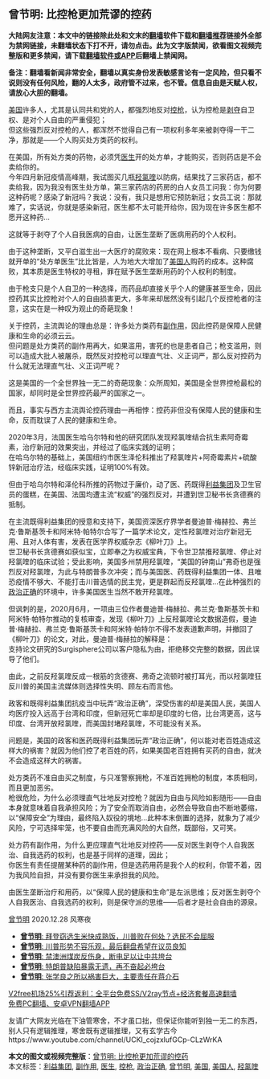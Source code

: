 <h2>曾节明: 比控枪更加荒谬的控药</h2> <p class="notice"><b>大陆网友注意：本文中的链接除此处和文末的<a href="https://github.com/bannedbook/fanqiang" >翻墙</a>软件下载和<a href="https://github.com/killgcd/justmysocks/blob/master/README.md">翻墙推荐</a>链接外全部为禁网链接，未翻墙状态下打不开，请勿点击。此为文字版禁闻，欲看图文视频完整版和更多禁闻，请下载<a href="https://github.com/bannedbook/fanqiang">翻墙软件或APP</a>后翻墙上禁闻网。</p><p>备注：翻墙看新闻非常安全，翻墙以真实身份发表敏感言论有一定风险，但只看不说则没有任何风险，翻的人太多，政府管不过来，也不管。信息自由是天赋人权，请放心大胆的翻墙。</b></p>  <div class="entry"> <p><a href="https://www.bannedbook.org/bnews/tag/%e7%be%8e%e5%9b%bd/" class="st_tag internal_tag" rel="tag" title="标签 美国 下的日志">美国</a>许多人，尤其是认同共和党的人，都强烈地反对<a href="https://www.bannedbook.org/bnews/tag/%E6%8E%A7%E6%9E%AA/" class="st_tag internal_tag" rel="tag" title="标签 控枪 下的日志">控枪</a>，认为控枪是<span class='wp_keywordlink'><a href="https://www.bannedbook.org/forum2/topic21.html" title="《剥夺》 黄建民 著" target="_blank">剥夺</a></span>自卫权、是对个人自由的严重侵犯；<br /> 但这些强烈反对控枪的人，都浑然不觉得自己有一项权利多年来被剥夺得一干二净，那就是——个人购买处方类药的权利。</p> <p>在美国，所有处方类的药物，必须凭<a href="https://www.bannedbook.org/bnews/tag/%e5%8c%bb%e7%94%9f/" class="st_tag internal_tag" rel="tag" title="标签 医生 下的日志">医生</a>开的处方单，才能购买，否则药店是不会卖给你的。<br /> 今年四月新冠疫情高峰期，我试图买几瓶<a href="https://www.bannedbook.org/bnews/tag/%e7%be%9f%e6%b0%af%e5%96%b9/" class="st_tag internal_tag" rel="tag" title="标签 羟氯喹 下的日志">羟氯喹</a>以防病，结果找了三家药店，都不卖给我，因为我没有医生处方单，第三家药店的药房的白人女员工问我：你为何要这种药呢？感染了新冠吗？我说：没有，我只是想用它预防新冠；女员工说：那就难了，实话说，你就是感染新冠，医生都不太可能开给你，因为现在许多医生都不愿开这种药&#8230;</p> <p>这就等于剥夺了个人自我医病的自由，让医生垄断了医病用药的个人权利。</p> <p>由于这种垄断，又平白滋生出一大医疗的腐败来：现在网上根本不看病、只要缴钱就开单的“处方单医生”比比皆是，人为地大大增加了<a href="https://www.bannedbook.org/bnews/tag/%E7%BE%8E%E5%9B%BD%E4%BA%BA/" class="st_tag internal_tag" rel="tag" title="标签 美国人 下的日志">美国人</a>购药的成本。这种腐败，其本质是医生特权的寻租，罪在赋予医生垄断用药的个人权利的制度。</p> <p>由于枪支只是个人自卫的一种选择，而药品却直接关乎个人的健康甚至生命，因此控药其实比控枪对个人的自由损害更大，多年来却居然没有引起几个反控枪者的注意，这实在是一种叹为观止的奇葩现象！</p>  <p>关于控药，主流舆论的理由总是：许多处方类药有<a href="https://www.bannedbook.org/bnews/tag/%E5%89%AF%E4%BD%9C%E7%94%A8/" class="st_tag internal_tag" rel="tag" title="标签 副作用 下的日志">副作用</a>，因此控药是保障人民健康和生命的必须云云。<br /> 但问题是处方类药的副作用再大，如果滥用，害死的也是患者自己；枪支滥用，则可以造成大批人被屠杀，既然反对控枪可以理直气壮、义正词严，那么反对控药为什么就无法理直气壮、义正词严呢？</p> <p>这是美国的一个全世界独一无二的奇葩现象：众所周知，美国是全世界控枪最松的国家，却同时是全世界控药最严的国家之一。</p> <p>而且，事实与西方主流舆论控药理由一再相悖：控药非但没有保障人民的健康和生命，反而耽误了人民的健康和生命。</p> <p>2020年3月，法国医生哈乌尔特和他的研究团队发现羟氯喹结合抗生素阿奇霉素，治疗新冠的效果突出，并经过了临床实践的证明；<br /> 在哈乌尔特的基础上，美国纽约市医生泽伦科推出了羟氯喹片+阿奇霉素片+硫酸锌新冠治疗法，经临床实践，证明100%有效。</p> <p>但由于哈乌尔特和泽伦科所推的药物过于廉价，动了医、药既得<a href="https://www.bannedbook.org/bnews/tag/%e5%88%a9%e7%9b%8a%e9%9b%86%e5%9b%a2/" class="st_tag internal_tag" rel="tag" title="标签 利益集团 下的日志">利益集团</a>及卫生官员的蛋糕，在美国、法国均遭主流“权威”的强烈反对，并遭到世卫秘书长贪德赛的抵制。</p>  <p>在主流既得利益集团的授意和支持下，美国资深医疗界学者曼迪普·梅赫拉、弗兰克·鲁斯基茨卡和阿米特·帕特尔合写了一篇学术论文，定性羟氯喹对治疗新冠无用、且对人体有害，发表在医学界权威杂志《柳叶刀》上。<br /> 世卫秘书长贪德赛如获似宝，立即奉之为权威宝典，下令世卫禁推羟氯喹、停止对羟氯喹的临床试验；受此影响，美国多州禁用羟氯喹，“美国的钟南山”弗奇也是强烈反对羟氯喹，为此与特朗普多次冲突；而与美国医、药既得利益集团一体、且唯恐疫情不够大、不能打击川普选情的民主党，更是群起而反羟氯喹&#8230;在此种强烈的<a href="https://www.bannedbook.org/bnews/tag/%e6%94%bf%e6%b2%bb%e6%ad%a3%e7%a1%ae/" class="st_tag internal_tag" rel="tag" title="标签 政治正确 下的日志">政治正确</a>的环境中，许多美国医生当然不敢开羟氯喹。</p> <p>但讽刺的是，2020月6月，一项由三位作者曼迪普·梅赫拉、弗兰克·鲁斯基茨卡和阿米特·帕特尔推动的复核审查，发现《柳叶刀》上反羟氯喹论文数据造假，曼迪普·梅赫拉、弗兰克·鲁斯基茨卡和阿米特·帕特尔不得不发表道歉声明，并撤回了《柳叶刀》的论文，对此，曼迪普·梅赫拉的解释是：<br /> 支持论文研究的Surgisphere公司以客户隐私为由，拒绝移交完整的数据，因此误导了他们。</p> <p>由此，之前反羟氯喹反成一根筋的贪德赛、弗奇之流顿时被打耳光，而以羟氯喹狂反川普的美国主流媒体则选择性失明、顾左右而言他。</p> <p>政客和既得利益集团抗疫当中玩弄“政治正确”，深受伤害的却是美国人民，美国人均医疗投入远高于台湾和印度，但新冠死亡率却是印度的七倍，比台湾更高，这与印度、台湾开放羟氯喹，而美国封堵羟氯喹，不可能没有关系。</p> <p>问题是，美国的政客和医药既得利益集团玩弄“政治正确”，何以能对老百姓造成这样大的祸害？就因为他们控了老百姓的药，如果美国老百姓拥有买药的自由，就决不会造成这样大的祸害。</p>  <p>处方类药不准自由买之制度，与只准警察拥枪，不准百姓拥枪的制度，本质相同，而且更加恶劣。<br /> 枪很危险，为什么必须理直气壮地反对控枪？就因为自由与风险如影随形——自由本身就意味着自我承担风险；为了安全而取消自由，必然会导致自由不断地萎缩，以“保障安全”为理由，最终陷入奴役的境地&#8230;此种本末倒置的选择，就象为了减少风险，宁可选择牢笼，也不要自由而充满风险的大自然，既鄙俗，又可笑。</p> <p>处方药有副作用，为什么更应理直气壮地反对控药——反对医生剥夺个人自我医治、自我选药的权利，也是基于同样的道理，因此；<br /> 你医生有责任提醒某种药的副作用，但是选药用药是我个人的权利，你管不着，因为我风险自担，并没有要你医生来承担我的风险。</p> <p>由医生垄断治疗和用药，以“保障人民的健康和生命”是左派思维；反对医生剥夺个人自我医治、自我选药的权利，则是保守派的思维——后者才是社会自由的源泉。</p> <p><a href="https://www.bannedbook.org/bnews/tag/%e6%9b%be%e8%8a%82%e6%98%8e/" class="st_tag internal_tag" rel="tag" title="标签 曾节明 下的日志">曾节明</a> 2020.12.28 风寒夜</p> <ul class='op-related-articles' title='相关阅读'> <li><a href='https://www.bannedbook.org/bnews/ssgc/20201229/1456926.html' target='_blank'><b>曾节明</b>: 拜登窃选生米快成熟饭，川普败在何处？选民不会屈服</a></li> <li><a href='https://www.bannedbook.org/bnews/ssgc/20201229/1456884.html' target='_blank'><b>曾节明</b>: 川普形势不容乐观，最后翻盘希望在议员良知</a></li> <li><a href='https://www.bannedbook.org/bnews/ssgc/20201228/1456474.html' target='_blank'><b>曾节明</b>: 禁澳洲煤炭反伤身，断电足以让中共垮台</a></li> <li><a href='https://www.bannedbook.org/bnews/ssgc/20201228/1456260.html' target='_blank'><b>曾节明</b>: 特朗普缺陷暴露无遗，再不奋起必垮台</a></li> <li><a href='https://www.bannedbook.org/bnews/ssgc/20201222/1452855.html' target='_blank'><b>曾节明</b>: 张学良之所以祸害巨大，主要责任在蒋介石</a></li> </ul> <p class="texttj"> <a href="https://github.com/bannedbook/fanqiang/wiki/V2ray%E6%9C%BA%E5%9C%BA" target="_blank">V2free机场25%引荐返利：全平台免费SS/V2ray节点+经济套餐高速翻墙</a><br/> <a href="https://github.com/bannedbook/fanqiang/wiki/%E7%A6%81%E9%97%BB%E7%BD%91%E5%AE%89%E5%8D%93%E7%BF%BB%E5%A2%99%E6%96%B0%E9%97%BBAPP" target="_blank">免费PC翻墙、安卓VPN翻墙APP</a></p><p>友请广大网友光临在下油管寒舍，不才虽口拙，但保证你能听到独一无二的东西，别人只有逻辑推理，寒舍既有逻辑推理，又有玄学古今<br /> https://www.youtube.com/channel/UCKI_cojzxlufGCp-CLzWrKA</p> <a name='sharetosocial'></a>       <div><b>本文的图文或视频完整版</b>：<a href='https://www.bannedbook.org/bnews/comments/20201229/1457025.html'>曾节明: 比控枪更加荒谬的控药</a></div>  </div><!--END ENTRY--> <div class="postfooter"> <div>本文标签：<a href="https://www.bannedbook.org/bnews/tag/%e5%88%a9%e7%9b%8a%e9%9b%86%e5%9b%a2/" rel="tag">利益集团</a>, <a href="https://www.bannedbook.org/bnews/tag/%E5%89%AF%E4%BD%9C%E7%94%A8/" rel="tag">副作用</a>, <a href="https://www.bannedbook.org/bnews/tag/%e5%8c%bb%e7%94%9f/" rel="tag">医生</a>, <a href="https://www.bannedbook.org/bnews/tag/%E6%8E%A7%E6%9E%AA/" rel="tag">控枪</a>, <a href="https://www.bannedbook.org/bnews/tag/%e6%94%bf%e6%b2%bb%e6%ad%a3%e7%a1%ae/" rel="tag">政治正确</a>, <a href="https://www.bannedbook.org/bnews/tag/%e6%9b%be%e8%8a%82%e6%98%8e/" rel="tag">曾节明</a>, <a href="https://www.bannedbook.org/bnews/tag/%e7%be%8e%e5%9b%bd/" rel="tag">美国</a>, <a href="https://www.bannedbook.org/bnews/tag/%E7%BE%8E%E5%9B%BD%E4%BA%BA/" rel="tag">美国人</a>, <a href="https://www.bannedbook.org/bnews/tag/%e7%be%9f%e6%b0%af%e5%96%b9/" rel="tag">羟氯喹</a></div>  </div><!--END POSTFOOTER--> 